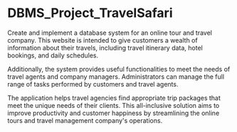# DBMS_Project_TravelSafari

Create and implement a database system for an online tour and travel company. This website is intended to give customers a wealth of information about their travels, including travel itinerary data, hotel bookings, and daily schedules.

Additionally, the system provides useful functionalities to meet the needs of travel agents and company managers. Administrators can manage the full range of tasks performed by customers and travel agents.

The application helps travel agencies find appropriate trip packages that meet the unique needs of their clients. This all-inclusive solution aims to improve productivity and customer happiness by streamlining the online tours and travel management company's operations.